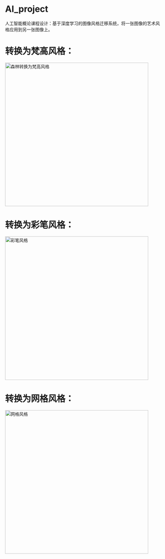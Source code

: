 # AI_project
人工智能概论课程设计：基于深度学习的图像风格迁移系统，将一张图像的艺术风格应用到另一张图像上。
# 转换为梵高风格：
<img width="466" alt="森林转换为梵高风格" src="https://github.com/user-attachments/assets/43b18f54-1cf6-41d0-b602-157b234ee4ff">

# 转换为彩笔风格：
<img width="466" alt="彩笔风格" src="https://github.com/user-attachments/assets/b37dc8d0-f8d9-499e-b861-dc883147cd61">

# 转换为网格风格：
<img width="466" alt="网格风格" src="https://github.com/user-attachments/assets/853bd3bc-ce2d-4a56-84d9-65f5c5374e3d">

